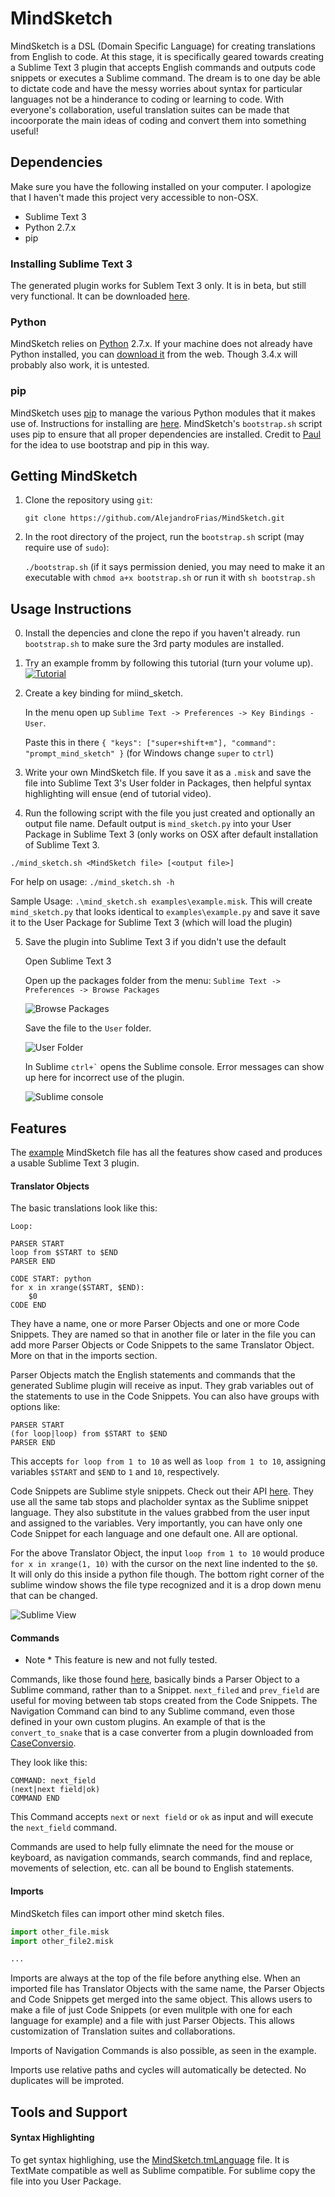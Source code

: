 # MindSketch

MindSketch is a DSL (Domain Specific Language) for creating translations from English to code. At this stage, it is specifically geared towards creating a Sublime Text 3 plugin that accepts English commands and outputs code snippets or executes a Sublime command. The dream is to one day be able to dictate code and have the messy worries about syntax for particular languages not be a hinderance to coding or learning to code. With everyone's collaboration, useful translation suites can be made that incoorporate the main ideas of coding and convert them into something useful!

## Dependencies
Make sure you have the following installed on your computer. I apologize that I haven't made this project very accessible to non-OSX.

* Sublime Text 3
* Python 2.7.x
* pip

### Installing Sublime Text 3

The generated plugin works for Sublem Text 3 only. It is in beta, but still very functional. It can be downloaded [here](http://www.sublimetext.com/3).

### Python

MindSketch relies on [Python](https://www.python.org/) 2.7.x. If your machine does not already have Python installed, you can [download it](https://www.python.org/downloads/) from the web. Though 3.4.x will probably also work, it is untested.

### pip

MindSketch uses [pip](https://pypi.python.org/pypi/pip)  to manage the various Python modules that it makes use of. Instructions for installing are [here](https://pip.pypa.io/en/latest/installing.html). MindSketch's `bootstrap.sh` script uses pip to ensure that all proper dependencies are installed. Credit to [Paul](https://github.com/PaulDapolito) for the idea to use bootstrap and pip in this way.

## Getting MindSketch

1. Clone the repository using `git`:

	`git clone https://github.com/AlejandroFrias/MindSketch.git`

2. In the root directory of the project, run the `bootstrap.sh` script (may require use of `sudo`):

	`./bootstrap.sh` (if it says permission denied, you may need to make it an executable with `chmod a+x bootstrap.sh` or run it with `sh bootstrap.sh`

## Usage Instructions

0. Install the depencies and clone the repo if you haven't already. run `bootstrap.sh` to make sure the 3rd party modules are installed.
1. Try an example fromm by following this tutorial (turn your volume up). [![Tutorial](http://img.youtube.com/vi/MfIa4mPY6TQ/0.jpg)](http://www.youtube.com/watch?v=MfIa4mPY6TQ)

2. Create a key binding for miind_sketch.

	In the menu open up `Sublime Text -> Preferences -> Key Bindings - User`.


	Paste this in there `{ "keys": ["super+shift+m"], "command": "prompt_mind_sketch" }` (for Windows change `super` to `ctrl`)

3. Write your own MindSketch file. If you save it as a `.misk` and save the  file into Sublime Text 3's User folder in Packages, then helpful syntax highlighting will ensue (end of tutorial video).

4. Run the following script with the file you just created and optionally an output file name. Default output is `mind_sketch.py` into your User Package in Sublime Text 3 (only works on OSX after default installation of Sublime Text 3.
  
  `./mind_sketch.sh <MindSketch file> [<output file>]`

  For help on usage: `./mind_sketch.sh -h`
  
  Sample Usage: `.\mind_sketch.sh examples\example.misk`. This will create `mind_sketch.py` that looks identical to `examples\example.py` and save it save it to the User Package for Sublime Text 3 (which will load the plugin)

5. Save the plugin into Sublime Text 3 if you didn't use the default

	Open Sublime Text 3
	
	Open up the packages folder from the menu: `Sublime Text -> Preferences -> Browse Packages`
	
	![Browse Packages](https://raw.githubusercontent.com/AlejandroFrias/MindSketch/master/documents/resources/browse_packages.png)

	Save the file to the `User` folder.

	![User Folder](https://raw.githubusercontent.com/AlejandroFrias/MindSketch/master/documents/resources/user_folder.png)
	
	In Sublime ``` ctrl+` ``` opens the Sublime console. Error messages can show up here for incorrect use of the plugin.

	![Sublime console](https://raw.githubusercontent.com/AlejandroFrias/MindSketch/master/documents/resources/sublime_console.png)

## Features

The [example](https://github.com/AlejandroFrias/MindSketch/blob/master/examples/example.misk) MindSketch file has all the features show cased and produces a usable Sublime Text 3 plugin.

#### Translator Objects

The basic translations look like this:

```
Loop:

PARSER START
loop from $START to $END
PARSER END

CODE START: python
for x in xrange($START, $END):
	$0
CODE END
```

They have a name, one or more Parser Objects and one or more Code Snippets. They are named so that in another file or later in the file you can add more Parser Objects or Code Snippets to the same Translator Object. More on that in the imports section.

Parser Objects match the English statements and commands that the generated Sublime plugin will receive as input. They grab variables out of the statements to use in the Code Snippets. You can also have groups with options like:

```
PARSER START
(for loop|loop) from $START to $END
PARSER END
```
This accepts `for loop from 1 to 10` as well as `loop from 1 to 10`, assigning variables `$START` and `$END` to `1` and `10`, respectively.

Code Snippets are Sublime style snippets. Check out their API [here](http://docs.sublimetext.info/en/latest/extensibility/snippets.html). They use all the same tab stops and placholder syntax as the Sublime snippet language. They also substitute in the values grabbed from the user input and assigned to the variables. Very importantly, you can have only one Code Snippet for each language and one default one. All are optional.

For the above Translator Object, the input `loop from 1 to 10` would produce `for x in xrange(1, 10)` with the cursor on the next line indented to the `$0`. It will only do this inside a python file though. The bottom right corner of the sublime window shows the file type recognized and it is a drop down menu that can be changed.

![Sublime View](https://raw.githubusercontent.com/AlejandroFrias/MindSketch/master/documents/resources/blank_sublime.png)


#### Commands

* Note * This feature is new and not fully tested.

Commands, like those found [here](https://github.com/AlejandroFrias/MindSketch/tree/master/examples/navigation_commands.misk), basically binds a Parser Object to a Sublime command, rather than to a Snippet. `next_filed` and `prev_field` are useful for moving between tab stops created from the Code Snippets. The Navigation Command can bind to any Sublime command, even those defined in your own custom plugins. An example of that is the `convert_to_snake` that is a case converter from a plugin downloaded from [CaseConversio](https://github.com/jdc0589/CaseConversion).

They look like this:

```
COMMAND: next_field
(next|next field|ok)
COMMAND END
```

This Command accepts `next` or `next field` or `ok` as input and will execute the `next_field` command.

Commands are used to help fully elimnate the need for the mouse or keyboard, as navigation commands, search commands, find and replace, movements of selection, etc. can all be bound to English statements.


#### Imports

MindSketch files can import other mind sketch files.

```python
import other_file.misk
import other_file2.misk

...
```

Imports are always at the top of the file before anything else. When an imported file has Translator Objects with the same name, the Parser Objects and Code Snippets get merged into the same object. This allows users to make a file of just Code Snippets (or even mulitple with one for each language for example) and a file with just Parser Objects. This allows customization of Translation suites and collaborations.

Imports of Navigation Commands is also possible, as seen in the example.

Imports use relative paths and cycles will automatically be detected. No duplicates will be improted.

## Tools and Support

#### Syntax Highlighting

To get syntax highlighing, use the [MindSketch.tmLanguage](https://github.com/AlejandroFrias/MindSketch/blob/master/source/MindSketch.tmLanguage) file. It is TextMate compatible as well as Sublime compatible. For sublime copy the file into you User Package.


